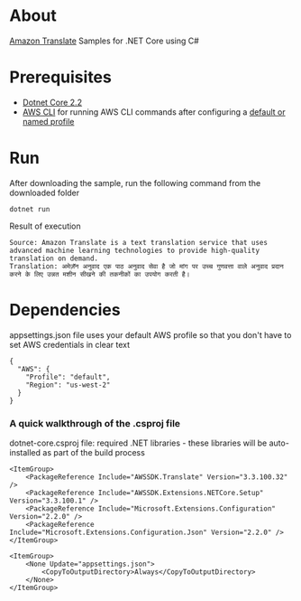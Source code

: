 # About

[Amazon Translate](https://aws.amazon.com/translate/) Samples for .NET Core
using C#

# Prerequisites

- [Dotnet Core 2.2](https://dotnet.microsoft.com/download/dotnet-core/2.2)
- [AWS CLI](https://docs.aws.amazon.com/polly/latest/dg/setup-aws-cli.html) for
  running AWS CLI commands after configuring a
  [default or named profile](https://docs.aws.amazon.com/cli/latest/userguide/cli-chap-configure.html)

# Run

After downloading the sample, run the following command from the downloaded
folder

```
dotnet run
```

Result of execution

```
Source: Amazon Translate is a text translation service that uses advanced machine learning technologies to provide high-quality translation on demand.
Translation: अमेज़ॅन अनुवाद एक पाठ अनुवाद सेवा है जो मांग पर उच्च गुणवत्ता वाले अनुवाद प्रदान करने के लिए उन्नत मशीन सीखने की तकनीकों का उपयोग करती है।
```

# Dependencies

appsettings.json file uses your default AWS profile so that you don't have to
set AWS credentials in clear text

```
{
  "AWS": {
    "Profile": "default",
    "Region": "us-west-2"
  }
}
```

### A quick walkthrough of the .csproj file

dotnet-core.csproj file: required .NET libraries - these libraries will be
auto-installed as part of the build process

```
<ItemGroup>
    <PackageReference Include="AWSSDK.Translate" Version="3.3.100.32" />
    <PackageReference Include="AWSSDK.Extensions.NETCore.Setup" Version="3.3.100.1" />
    <PackageReference Include="Microsoft.Extensions.Configuration" Version="2.2.0" />
    <PackageReference Include="Microsoft.Extensions.Configuration.Json" Version="2.2.0" />
</ItemGroup>

<ItemGroup>
    <None Update="appsettings.json">
        <CopyToOutputDirectory>Always</CopyToOutputDirectory>
    </None>
</ItemGroup>
```
